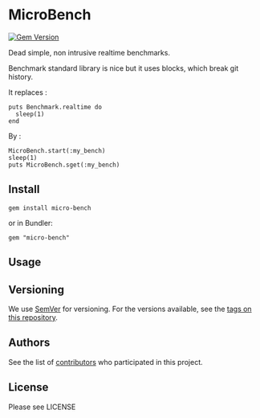 
# MicroBench

[![Gem Version](https://badge.fury.io/rb/micro-bench.svg)](https://badge.fury.io/rb/micro-bench)

Dead simple, non intrusive realtime benchmarks.

Benchmark standard library is nice but it uses blocks, which break git history.

It replaces :
```
puts Benchmark.realtime do
  sleep(1)
end
```

By :
```
MicroBench.start(:my_bench)
sleep(1)
puts MicroBench.sget(:my_bench)
```

## Install

```
gem install micro-bench
```

or in Bundler:
```
gem "micro-bench"
```

## Usage

## Versioning

We use [SemVer](http://semver.org/) for versioning. For the versions available, see the [tags on this repository](https://github.com/klaxit/micro-bench/tags).

## Authors

See the list of [contributors](https://github.com/klaxit/micro-bench/contributors) who participated in this project.

## License

Please see LICENSE

